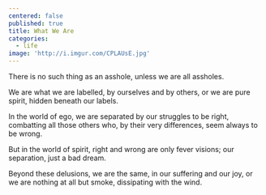 ```yaml
---
centered: false
published: true
title: What We Are
categories:
  - life
image: 'http://i.imgur.com/CPLAUsE.jpg'
---
```

There is no such thing
as an asshole,
unless we are all assholes.

We are what we are labelled,
by ourselves and by others,
or we are pure spirit,
hidden beneath our labels.

In the world of ego, 
we are separated 
by our struggles to be right,
combatting all those others
who, by their very differences,
seem always to be wrong.

But in the world of spirit,
right and wrong 
are only fever visions;
our separation,
just a bad dream.

Beyond these delusions,
we are the same,
in our suffering and our joy,
or we are nothing at all
but smoke,
dissipating with the wind.
